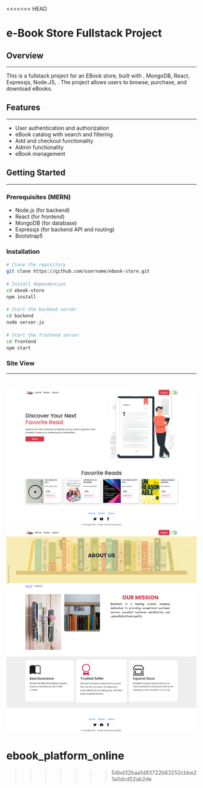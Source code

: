 <<<<<<< HEAD
# e-Book Store Fullstack Project

## Overview
-----------

This is a fullstack project for an EBook store, built with , MongoDB, React, Expressjs, Node.JS, . The project allows users to browse, purchase, and download eBooks.

## Features
------------

* User authentication and authorization
* eBook catalog with search and filtering
* Add and checkout functionality
* Admin functionality 
* eBook management

## Getting Started
---------------

### Prerequisites (MERN)

* Node.js (for backend)
* React (for frontend)
* MongoDB (for database)
* Expressjs (for backend API and routing)
* Bootstrap5


### Installation

```bash
# Clone the repository
git clone https://github.com/username/ebook-store.git

# Install dependencies
cd ebook-store
npm install

# Start the backend server
cd backend
node server.js

# Start the frontend server
cd frontend
npm start
```
### Site View
-------------
![Home](./Client/Home_Page.png)
![Login](./Client/About_page.png)
=======
# ebook_platform_online
>>>>>>> 54bd32baa1d83722b63252cbbe21a0dcd52ab2de
